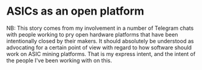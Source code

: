 # ASICs as an open platform

NB:  This story comes from my involvement in a number of Telegram chats with people working to pry open hardware platforms that have been intentionally closed by their makers.  It should absolutely be understood as advocating for a certain point of view with regard to how software should work on ASIC mining platforms.  That is my express intent, and the intent of the people I've been working with on this.  

